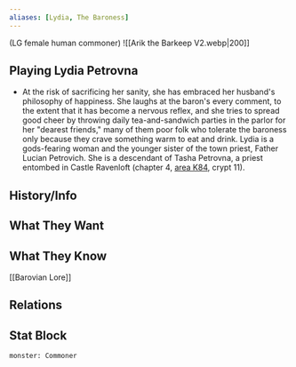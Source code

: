 ```yaml
---
aliases: [Lydia, The Baroness]
---
```

(LG female human commoner)
![[Arik the Barkeep V2.webp|200]]
## Playing Lydia Petrovna
- At the risk of sacrificing her sanity, she has embraced her husband's philosophy of happiness. She laughs at the baron's every comment, to the extent that it has become a nervous reflex, and she tries to spread good cheer by throwing daily tea-and-sandwich parties in the parlor for her "dearest friends," many of them poor folk who tolerate the baroness only because they crave something warm to eat and drink. Lydia is a gods-fearing woman and the younger sister of the town priest, Father Lucian Petrovich. She is a descendant of Tasha Petrovna, a priest entombed in Castle Ravenloft (chapter 4, [area K84](http://longo.com.br/5e/adventure.html#CoS,4,k84.%20catacombs), crypt 11).

## History/Info

## What They Want

## What They Know
[[Barovian Lore]]

## Relations

## Stat Block

```statblock
monster: Commoner
```

```dataviewjs
```
